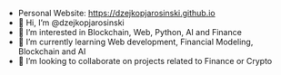 - Personal Website: https://dzejkopjarosinski.github.io
- 👋 Hi, I’m @dzejkopjarosinski
- 👀 I’m interested in Blockchain, Web, Python, AI and Finance
- 🌱 I’m currently learning Web development, Financial Modeling, Blockchain and AI
- 💞️ I’m looking to collaborate on projects related to Finance or Crypto

